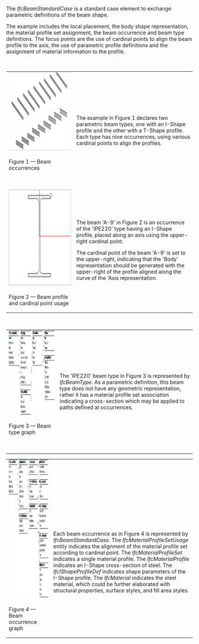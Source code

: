 The _IfcBeamStandardCase_ is a standard case element to exchange parametric definitions of the beam shape.

The example includes the local placement, the body shape representation, the material profile set assignment, the beam occurrence and beam type definitions. The focus points are the use of cardinal points to align the beam profile to the axis, the use of parametric profile definitions and the assignment of material information to the profile.

&nbsp;

<table summary="beam example">
 <tr>
  <td>
   <img src="../../../../figures/examples/standard_case_element_beam-1.png" width="610" height="210" alt="standard_case_element_beam-2.png 44,2 KB">
  </td>
  <td style=" vertical-align:bottom;">
   <p>The example in Figure 1 declares two parametric beam types, one with an I-Shape
              profile and the other with a T-Shape profile. Each type has nine occurrences, using various cardinal
              points to align the profiles.
            </p>
          </td>
        </tr>
        <tr>
          <td>
            <p class="figure">Figure 1 &mdash; Beam occurrences</p>
            <p>&nbsp;</p>
          </td>
          <td>
            &nbsp;
          </td>
        </tr>
        <tr>
          <td>
            <img src="../../../../figures/examples/standard_case_element_beam-2.png" width="308" height="258" alt="standard_case_element_beam-2.png 2,6 KB">
          </td>
          <td style=" vertical-align:bottom;">
            <p>
              The beam 'A-9' in Figure 2 is an occurrence of the 'IPE220' type having an
              I-Shape profile, placed along an axis using the upper-right cardinal point.
            </p>
            <p>
              The cardinal point of the beam 'A-9' is set to the upper-right, indicating that the 'Body' representation
              should be generated with the upper-right of the profile aligned along the curve of the 'Axis
              representation.
            </p>
          </td>
        </tr>
        <tr>
          <td>
            <p class="figure">Figure 2 &mdash; Beam profile and cardinal point usage</p>
          </td>
          <td>
            &nbsp;
          </td>
        </tr>
      </table>

&nbsp;

<table summary="beam example" cellpadding="2">
        <tr>
          <td>
            <img src="../../../../figures/examples/standard_case_element_beam-3.png" width="610" height="226" alt="standard_case_element_beam-3.png 18,1 KB">
          </td>
          <td style=" vertical-align:bottom;">
            <p>The 'IPE220' beam type in Figure 3 is represented by <i>IfcBeamType</i>. As a
              parametric definition, this beam type does not have any geometric representation, rather it has a
              material profile set association indicating a cross-section which may be applied to paths defined at
              occurrences.</p>
          </td>
        </tr>
        <tr>
          <td>
            <p class="figure">Figure 3 &mdash; Beam type graph</p>
            <p>&nbsp;</p>
          </td>
          <td>&nbsp;</td>
        </tr>
      </table>

<table summary="beam example" cellpadding="2">
        <tr>
          <td>
            <img src="../../../../figures/examples/standard_case_element_beam-4.png" width="610" height="372" alt="standard_case_element_beam-4.png 21,2 KB">
          </td>
          <td style=" vertical-align:bottom;">
            <p>Each beam occurrence as in Figure 4 is represented by
              <i>IfcBeamStandardCase</i>. The <i>IfcMaterialProfileSetUsage</i> entity indicates the alignment of the
              material profile set according to cardinal point. The <i>IfcMaterialProfileSet</i> indicates a single
              material profile. The <i>IfcMaterialProfile</i> indicates an I-Shape cross-section of steel. The
              <i>IfcIShapeProfileDef</i> indicates shape parameters of the I-Shape profile. The <i>IfcMaterial</i>
              indicates the steel material, which could be further elaborated with structural properties, surface
              styles, and fill area styles.</p>
          </td>
        </tr>
        <tr>
          <td>
            <p class="figure">Figure 4 &mdash; Beam occurrence graph</p>
          </td>
          <td>&nbsp;</td>
        </tr>
      </table>